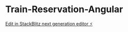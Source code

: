 # Train-Reservation-Angular

[Edit in StackBlitz next generation editor ⚡️](https://stackblitz.com/~/github.com/Akshay-kumar01/Train-Reservation-Angular)